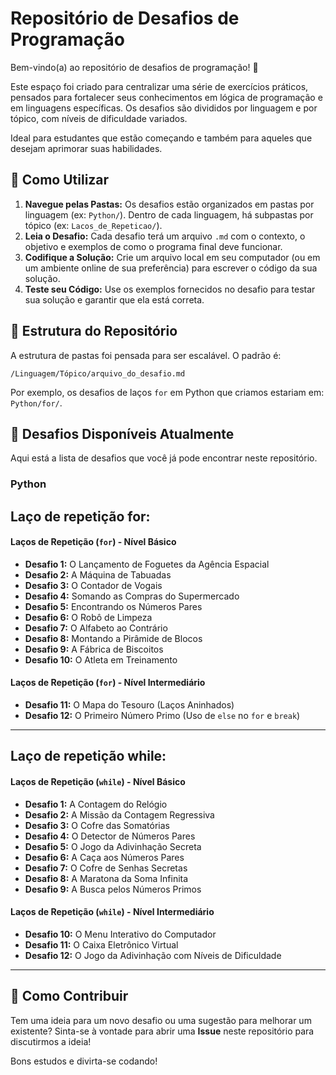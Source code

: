 # Repositório de Desafios de Programação

Bem-vindo(a) ao repositório de desafios de programação! 🚀

Este espaço foi criado para centralizar uma série de exercícios práticos, pensados para fortalecer seus conhecimentos em lógica de programação e em linguagens específicas. Os desafios são divididos por linguagem e por tópico, com níveis de dificuldade variados.

Ideal para estudantes que estão começando e também para aqueles que desejam aprimorar suas habilidades.

## 🎯 Como Utilizar

1.  **Navegue pelas Pastas:** Os desafios estão organizados em pastas por linguagem (ex: `Python/`). Dentro de cada linguagem, há subpastas por tópico (ex: `Lacos_de_Repeticao/`).
2.  **Leia o Desafio:** Cada desafio terá um arquivo `.md` com o contexto, o objetivo e exemplos de como o programa final deve funcionar.
3.  **Codifique a Solução:** Crie um arquivo local em seu computador (ou em um ambiente online de sua preferência) para escrever o código da sua solução.
4.  **Teste seu Código:** Use os exemplos fornecidos no desafio para testar sua solução e garantir que ela está correta.

## 📂 Estrutura do Repositório

A estrutura de pastas foi pensada para ser escalável. O padrão é:

```
/Linguagem/Tópico/arquivo_do_desafio.md
```

Por exemplo, os desafios de laços `for` em Python que criamos estariam em: `Python/for/`.

## 🐍 Desafios Disponíveis Atualmente

Aqui está a lista de desafios que você já pode encontrar neste repositório.

### Python

## Laço de repetição for:

#### Laços de Repetição (`for`) - Nível Básico

* **Desafio 1:** O Lançamento de Foguetes da Agência Espacial
* **Desafio 2:** A Máquina de Tabuadas
* **Desafio 3:** O Contador de Vogais
* **Desafio 4:** Somando as Compras do Supermercado
* **Desafio 5:** Encontrando os Números Pares
* **Desafio 6:** O Robô de Limpeza
* **Desafio 7:** O Alfabeto ao Contrário
* **Desafio 8:** Montando a Pirâmide de Blocos
* **Desafio 9:** A Fábrica de Biscoitos
* **Desafio 10:** O Atleta em Treinamento

#### Laços de Repetição (`for`) - Nível Intermediário

* **Desafio 11:** O Mapa do Tesouro (Laços Aninhados)
* **Desafio 12:** O Primeiro Número Primo (Uso de `else` no `for` e `break`)

---
## Laço de repetição while:

#### Laços de Repetição (`while`) - Nível Básico

* **Desafio 1:** A Contagem do Relógio  
* **Desafio 2:** A Missão da Contagem Regressiva  
* **Desafio 3:** O Cofre das Somatórias  
* **Desafio 4:** O Detector de Números Pares  
* **Desafio 5:** O Jogo da Adivinhação Secreta  
* **Desafio 6:** A Caça aos Números Pares  
* **Desafio 7:** O Cofre de Senhas Secretas  
* **Desafio 8:** A Maratona da Soma Infinita  
* **Desafio 9:** A Busca pelos Números Primos  

#### Laços de Repetição (`while`) - Nível Intermediário

* **Desafio 10:** O Menu Interativo do Computador  
* **Desafio 11:** O Caixa Eletrônico Virtual  
* **Desafio 12:** O Jogo da Adivinhação com Níveis de Dificuldade  

---

## 🤝 Como Contribuir

Tem uma ideia para um novo desafio ou uma sugestão para melhorar um existente? Sinta-se à vontade para abrir uma **Issue** neste repositório para discutirmos a ideia!

Bons estudos e divirta-se codando!
